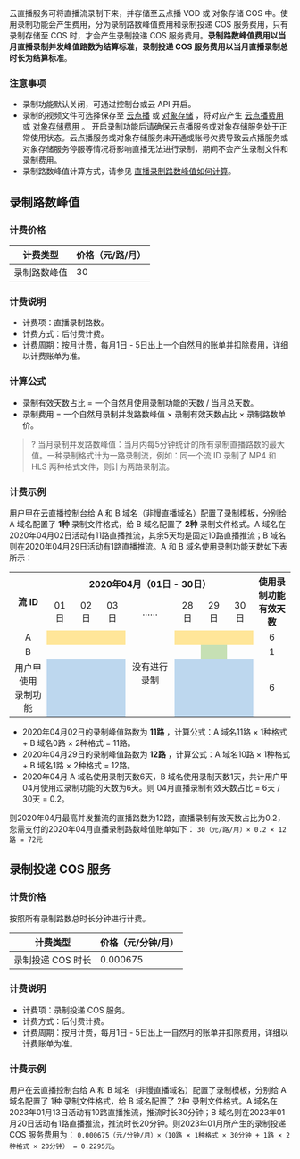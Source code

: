 云直播服务可将直播流录制下来，并存储至云点播 VOD 或 对象存储 COS 中。使用录制功能会产生费用，分为录制路数峰值费用和录制投递 COS 服务费用，只有录制存储至 COS 时，才会产生录制投递 COS 服务费用。**录制路数峰值费用以当月直播录制并发峰值路数为结算标准，录制投递 COS 服务费用以当月直播录制总时长为结算标准**。

### 注意事项

- 录制功能默认关闭，可通过控制台或云 API 开启。
- 录制的视频文件可选择保存至 [云点播](https://console.cloud.tencent.com/vod/overview) 或 [对象存储](https://console.cloud.tencent.com/cos) ，将对应产生 [云点播费用](https://cloud.tencent.com/document/product/266/2838) 或 [对象存储费用](https://cloud.tencent.com/document/product/436/16871) 。 开启录制功能后请确保云点播服务或对象存储服务处于正常使用状态。云点播服务或对象存储服务未开通或账号欠费导致云点播服务或对象存储服务停服等情况将影响直播无法进行录制，期间不会产生录制文件和录制费用。
- 录制路数峰值计算方式，请参见 [直播录制路数峰值如何计算](https://cloud.tencent.com/document/product/267/33542#record_que2)。



## 录制路数峰值

### 计费价格

| 计费类型     | 价格（元/路/月） |
| ------------ | ---------------- |
| 录制路数峰值 | 30               |

### 计费说明

- 计费项：直播录制路数。
- 计费方式：后付费计费。
- 计费周期：按月计费，每月1日 - 5日出上一个自然月的账单并扣除费用，详细以计费账单为准。

### 计算公式

- 录制有效天数占比 = 一个自然月使用录制功能的天数 / 当月总天数。
- 录制费用 = 一个自然月录制并发路数峰值 × 录制有效天数占比 × 录制路数单价。

> ? 当月录制并发路数峰值：当月内每5分钟统计的所有录制直播路数的最大值。一种录制格式计为一路录制流，例如：同一个流 ID 录制了 MP4 和 HLS 两种格式文件，则计为两路录制流。

### 计费示例

用户甲在云直播控制台给 A 和 B 域名（非慢直播域名）配置了录制模板，分别给 A 域名配置了 **1种** 录制文件格式，给 B 域名配置了 **2种** 录制文件格式。A 域名在2020年04月02日活动有11路直播推流，其余5天均是固定10路直播推流；B 域名则在2020年04月29日活动有1路直播推流。A 和 B 域名使用录制功能天数如下表所示：

<style>#ye{background:#ffe699;}#gr{background:#c6e0b4;}#br{background:#bdd7ee}</style>
<table id="rroad">
<tr><th rowspan=2 width="10%" style="text-align:center;">流 ID</th>
<th colspan=7 width="50%" style="text-align:center;">2020年04月（01日 - 30日）</th>
<th rowspan=2 width="10%" style="text-align:center;">使用录制功能<br>有效天数</th>
</tr><tr>
<td style="text-align:center;">01日</td><td style="text-align:center;">02日</td><td style="text-align:center;">03日</td>
<td style="text-align:center;">……</td>
<td style="text-align:center;">28日</td><td style="text-align:center;">29日</td><td style="text-align:center;">30日</td>
</tr><tr>
<td style="text-align:center;">A</td>
<td id="ye"></td><td id="ye"></td><td id="ye"></td>
<td rowspan=13 style="text-align:center;">没有进行录制</td>
<td id="ye"></td><td id="ye"></td><td id="ye"></td>
<td style="text-align:center;">6</td>
</tr><tr>
<td style="text-align:center;">B</td>
<td></td><td></td><td></td><td></td><td id="gr"></td><td></td>
<td style="text-align:center;">1</td>
</tr><tr>
<td style="text-align:center;">用户甲使用<br>录制功能</td>
<td id="br"></td><td id="br"></td><td id="br"></td><td id="br"></td><td id="br"></td><td id="br"></td>
<td style="text-align:center;">6</td>
</tr>
</tr>
</table>

- 2020年04月02日的录制峰值路数为 **11路** ，计算公式：A 域名11路 × 1种格式 + B 域名0路 × 2种格式 = 11路。
- 2020年04月29日的录制峰值路数为 **12路** ，计算公式：A 域名10路 × 1种格式 + B 域名1路 × 2种格式 = 12路。
- 2020年04月 A 域名使用录制天数6天，B 域名使用录制天数1天，共计用户甲04月使用过录制功能的天数为6天。则 04月直播录制有效天数占比 = 6天 / 30天 = 0.2。

则2020年04月最高并发推流的直播路数为12路，直播录制有效天数占比为0.2，您需支付的2020年04月直播录制路数峰值账单如下：
`30（元/路/月）× 0.2 × 12路 = 72元`

## 录制投递 COS 服务

### 计费价格

按照所有录制路数总时长分钟进行计费。

| 计费类型          | 价格（元/分钟/月） |
| ----------------- | ------------------ |
| 录制投递 COS 时长 | 0.000675           |

### 计费说明

- 计费项：录制投递 COS 服务。
- 计费方式：后付费计费。
- 计费周期：按月计费，每月1日 - 5日出上一自然月的账单并扣除费用，详细以计费账单为准。

### 计费示例

用户在云直播控制台给 A 和 B 域名（非慢直播域名）配置了录制模板，分别给 A 域名配置了 1种 录制文件格式，给 B 域名配置了 2种 录制文件格式。A 域名在2023年01月13日活动有10路直播推流，推流时长30分钟；B 域名则在2023年01月20日活动有1路直播推流，推流时长20分钟。则2023年01月所产生的录制投递 COS 服务费用为：
`0.000675（元/分钟/月）×（10路 × 1种格式 × 30分钟 + 1路 × 2种格式 × 20分钟） = 0.2295元`。
